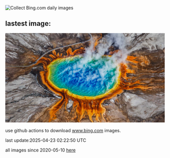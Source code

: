 ![Collect Bing.com daily images](https://github.com/counter2015/bing-daily-images/workflows/Collect%20Bing.com%20daily%20images/badge.svg)
## lastest image:
![](images/img.jpg)

use github actions to download www.bing.com images.

last update:2025-04-23 02:22:50 UTC

all images since 2020-05-10 [here](https://github.com/counter2015/bing-daily-images/tree/master/images) 
